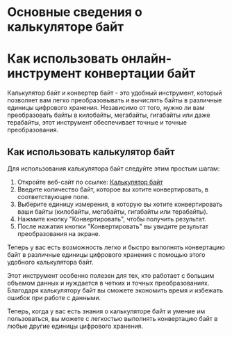Основные сведения о калькуляторе байт
=====================================

Как использовать онлайн-инструмент конвертации байт
===================================================

Калькулятор байт и конвертер байт - это удобный инструмент, который позволяет вам легко преобразовывать и вычислять байты в различные единицы цифрового хранения. Независимо от того, нужно ли вам преобразовать байты в килобайты, мегабайты, гигабайты или даже терабайты, этот инструмент обеспечивает точные и точные преобразования.

Как использовать калькулятор байт
---------------------------------

Для использования калькулятора байт следуйте этим простым шагам:

1. Откройте веб-сайт по ссылке: [Калькулятор байт](https://www.onlinecalculatorsfree.com/ru/convert/convert-bytes.html)
2. Введите количество байт, которое вы хотите конвертировать, в соответствующее поле.
3. Выберите единицу измерения, в которую вы хотите конвертировать ваши байты (килобайты, мегабайты, гигабайты или терабайты).
4. Нажмите кнопку "Конвертировать", чтобы получить результат.
5. После нажатия кнопки "Конвертировать" вы увидите результат преобразования на экране.

Теперь у вас есть возможность легко и быстро выполнять конвертацию байт в различные единицы цифрового хранения с помощью этого удобного калькулятора байт.

Этот инструмент особенно полезен для тех, кто работает с большим объемом данных и нуждается в четких и точных преобразованиях. Благодаря калькулятору байт вы сможете экономить время и избежать ошибок при работе с данными.

Теперь, когда у вас есть знания о калькуляторе байт и умение им пользоваться, вы можете с легкостью выполнять конвертацию байт в любые другие единицы цифрового хранения.